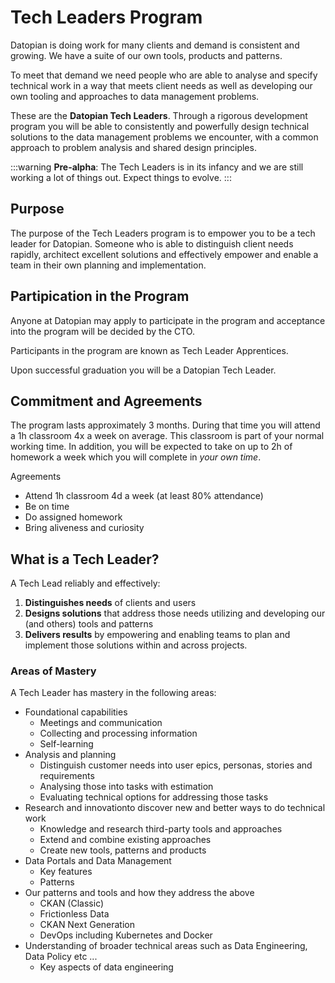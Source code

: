 # Tech Leaders Program

Datopian is doing work for many clients and demand is consistent and growing. We have a suite of our own tools, products and patterns.

To meet that demand we need people who are able to analyse and specify technical work in a way that meets client needs as well as developing our own tooling and approaches to data management problems.

These are the **Datopian Tech Leaders**. Through a rigorous development program you will be able to consistently and powerfully design technical solutions to the data management problems we encounter, with a common approach to problem analysis and shared design principles.  

:::warning
**Pre-alpha**: The Tech Leaders is in its infancy and we are still working a lot of things out. Expect things to evolve.
:::

## Purpose

The purpose of the Tech Leaders program is to empower you to be a tech leader for Datopian. Someone who is able to distinguish client needs rapidly, architect excellent solutions and effectively empower and enable a team in their own planning and implementation.

## Partipication in the Program

Anyone at Datopian may apply to participate in the program and acceptance into the program will be decided by the CTO.

Participants in the program are known as Tech Leader Apprentices.

Upon successful graduation you will be a Datopian Tech Leader.

## Commitment and Agreements

The program lasts approximately 3 months. During that time you will attend a 1h classroom 4x a week on average. This classroom is part of your normal working time. In addition, you will be expected to take on up to 2h of homework a week which you will complete in *your own time*.

Agreements

* Attend 1h classroom 4d a week (at least 80% attendance)
* Be on time
* Do assigned homework
* Bring aliveness and curiosity

## What is a Tech Leader?

A Tech Lead reliably and effectively:

1. **Distinguishes needs** of clients and users
2. **Designs solutions** that address those needs utilizing and developing our (and others) tools and patterns
3. **Delivers results** by empowering and enabling teams to plan and implement those solutions within and across projects.

### Areas of Mastery

A Tech Leader has mastery in the following areas:

* Foundational capabilities
  * Meetings and communication
  * Collecting and processing information
  * Self-learning
* Analysis and planning
  * Distinguish customer needs into user epics, personas, stories and requirements
  * Analysing those into tasks with estimation
  * Evaluating technical options for addressing those tasks
* Research and innovationto discover new and better ways to do technical work
  * Knowledge and research third-party tools and approaches
  * Extend and combine existing approaches
  * Create new tools, patterns and products
* Data Portals and Data Management
  * Key features
  * Patterns
* Our patterns and tools and how they address the above
  * CKAN (Classic)
  * Frictionless Data
  * CKAN Next Generation
  * DevOps including Kubernetes and Docker
* Understanding of broader technical areas such as Data Engineering, Data Policy etc ...
  * Key aspects of data engineering

